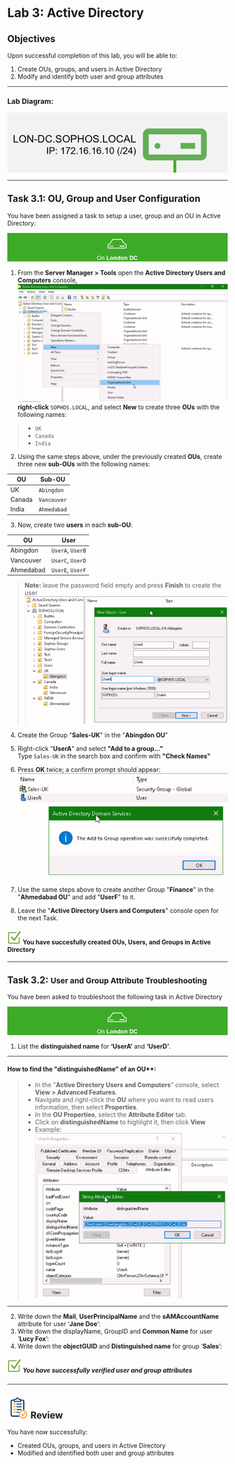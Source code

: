 # **Lab 3: Active Directory**

## Objectives
Upon successful completion of this lab, you will be able to: 
1.	Create OUs, groups, and users in Active Directory 
2.	Modify and identify both user and group attributes 

***

### Lab Diagram:
![London DC](JPG/London%20DC%202.png)

***

## **Task 3.1:** OU, Group and User Configuration 

You have been assigned a task to setup a user, group and an OU in Active Directory: 
  
![](JPG/London%20DC%204.png)
1. From the **Server Manager > Tools** open the **Active Directory Users and Computers** console, 
![](JPG/Active%20directory%20Users%20and%20Groups.png)
**right-click** `SOPHOS.LOCAL`, and select **New** to create three **OUs** with the following names: 
>* `UK` 
>* `Canada`
>* `India` 


2. Using the same steps above, under the previously created **OUs**, create three new **sub-OUs** with the following names:
  
| OU | Sub-OU   |
|----|----------|
| UK | `Abingdon` |
|Canada| `Vancouver` |
| India | `Ahmedabad` |

 3. Now, create two **users** in each **sub-OU**:
 
| OU |	User  |
|----|--------|
| Abingdon | `UserA`, `UserB` |
| Vancouver |	`UserC`, `UserD` |
| Ahmedabad |	`UserE`, `UserF` |
> **Note:** leave the password field empty and press **Finish** to create the user
![](JPG/New%20User2.png)

4. Create the Group "**Sales-UK**" in the "**Abingdon OU**" 

5. Right-click "**UserA**" and select **"Add to a group..."**    
Type `Sales-UK` in the search box and confirm with **"Check Names"**

6. Press **OK** twice; a confirm prompt should appear:
![](JPG/confirm.png)

7. Use the same steps above to create another Group "**Finance**" in the "**Ahmedabad OU**" and add "**UserF**" to it.

8. Leave the "**Active Directory Users and Computers**" console open for the next Task.



#### ![check](JPG/pngegg%20(1).png) You have succesfully created OUs, Users, and Groups in Active Directory

***

## **Task 3.2:** <small>User and Group Attribute Troubleshooting</small> 
You have been asked to troubleshoot the following task in Active Directory

![](JPG/London%20DC%204.png)  
1. List the **distinguished name** for **‘UserA’** and **‘UserD’**.

***
#### How to find the **"distinguishedName"** of an OU**</u>:

> * In the "**Active Directory Users and Computers**" console, select **View > Advanced Features**.
> * Navigate and right-click the **OU** where you want to read users information, then select **Properties**.
> * In the **OU Properties**, select the **Attribute Editor** tab.   
> * Click on **distinguishedName** to highlight it, then click **View**
> * Example: ![](JPG/Attreibutes.png)
***

2. Write down the **Mail**, **UserPrincipalName** and the **sAMAccountName** attribute for user ‘**Jane Doe**’:
3. Write down the displayName, GroupID and **Common Name** for user ‘**Lucy Fox**’:
4. Write down the **objectGUID** and **Distinguished name** for group ‘**Sales**’:


##### ![check](JPG/pngegg%20(1).png) You have successfully verified user and group attributes 

***


## ![review](JPG/Review%2048.png) Review  ##

You have now successfully: 
* Created OUs, groups, and users in Active Directory 
* Modified and identified both user and group attributes 




